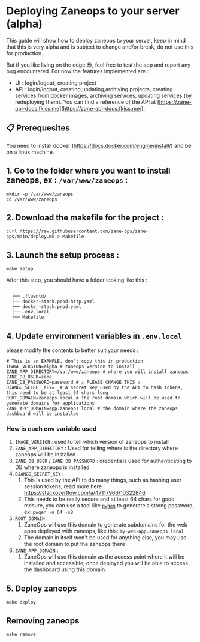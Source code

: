 # Deploying Zaneops to your server (alpha)

This guide will show how to deploy zaneops to your server, keep in mind that this is very alpha and is subject to change
and/or break, do not use this for production.

But if you like living on the edge 😎, feel free to test the app and report any bug encountered.
For now the features implemented are :

- UI : login/logout, creating project
- API : login/logout, creating,updating,archiving projects, creating services from docker images, archiving services,
  updating services (by redeploying them). You can find a reference of the API
  at [https://zane-api-docs.fkiss.me](https://zane-api-docs.fkiss.me/).

## 📋 Prerequesites

You need to install docker (https://docs.docker.com/engine/install/) and be on a linux machine.

## 1. Go to the folder where you want to install zaneops, ex : `/var/www/zaneops` :

```shell
mkdir -p /var/www/zaneops 
cd /var/www/zaneops
```

## 2. Download the makefile for the project :

```shell
curl https://raw.githubusercontent.com/zane-ops/zane-ops/main/deploy.mk > Makefile
```

## 3. Launch the setup process :

```shell
make setup
```

After this step, you should have a folder looking like this :

```
  .
  ├── .fluentd/
  ├── docker-stack.prod-http.yaml
  ├── docker-stack.prod.yaml
  ├── .env.local
  └── Makefile
```

## 4. Update environment variables in `.env.local`

please modify the contents to better suit your needs :

```dotenv
# This is an EXAMPLE, don't copy this in production
IMAGE_VERSION=alpha # zaneops version to install
ZANE_APP_DIRECTORY=/var/www/zaneops # where you will install zaneops 
ZANE_DB_USER=zane
ZANE_DB_PASSWORD=password # ⚠️ PLEASE CHANGE THIS ⚠️ 
DJANGO_SECRET_KEY=  # A secret key used by the API to hash tokens, this need to be at least 64 chars long
ROOT_DOMAIN=zaneops.local # The root domain which will be used to generate domains for applications
ZANE_APP_DOMAIN=app.zaneops.local # the domain where the zaneops dashboard will be installed 
```

### How is each env variable used

1. `IMAGE_VERSION` : used to tell which version of zaneops to install
2. `ZANE_APP_DIRECTORY` : Used for telling where is the directory where zaneops will be installed
3. `ZANE_DB_USER` / `ZANE_DB_PASSWORD` : credentials used for authenticating to DB where zaneops is installed
4. `DJANGO_SECRET_KEY` :
    1. This is used by the API to do many things, such as hashing user session tokens, read more
       here  https://stackoverflow.com/a/47117966/10322846
    2. This needs to be really secure and at least 64 chars for good mesure, you can use a tool
       like [`pwgen`](https://github.com/kherrick/pwgen)
       to generate a strong password, ex: `pwgen -n 64 -sB`
5. `ROOT_DOMAIN` :
    1. ZaneOps will use this domain to generate subdomains for the web apps deployed with zaneops, like
       this: `my-web-app.zaneops.local`
    2. The domain in itself won't be used for anything else, you may use the root domain to put the zaneops there
6. `ZANE_APP_DOMAIN` :
    1. ZaneOps will use this domain as the access point where it will be installed and accessible, once deployed you
       will be able to access the dashboard using this domain.

## 5.️ Deploy zaneops

```shell
make deploy
```

## Removing zaneops

```shell
make remove
```